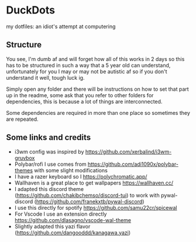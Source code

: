 # DuckDots
my dotfiles: an idiot's attempt at computering


## Structure
You see, I'm dumb af and will forget how all of this works in 2 days so this has to be structured in such a way that a 5 year old can understand, unfortunately for you I may or may not be autistic af so if you don't understand it well, tough luck ig.

Simply open any folder and there will be instructions on how to set that part up in the readme, some ask that you refer to other folders for dependencies, this is because a lot of things are interconnected.

Some dependencies are required in more than one place so sometimes they are repeated.

## Some links and credits
- i3wm config was inspired by https://github.com/xerbalind/i3wm-gruvbox
- Polybar/rofi I use comes from https://github.com/adi1090x/polybar-themes with some slight modifications
- I have a razer keyboard so I https://polychromatic.app/
- Wallhaven is a great place to get wallpapers https://wallhaven.cc/
- I adapted this discord theme (https://github.com/chakibchemso/discord-tui) to work with pywal-discord (https://github.com/franekxtb/pywal-discord)
- I use this directly for spotify https://github.com/samu22cr/spicewal
- For Vscode I use an extension directly https://github.com/dlasagno/vscode-wal-theme
- Slightly adapted this yazi flavor (https://github.com/dangooddd/kanagawa.yazi)
